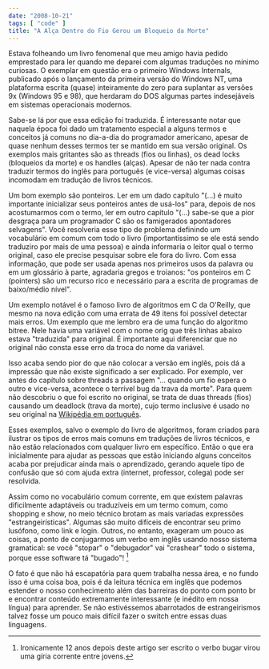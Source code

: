 ```yaml
---
date: "2008-10-21"
tags: [ "code" ]
title: "A Alça Dentro do Fio Gerou um Bloqueio da Morte"
---
```

Estava folheando um livro fenomenal que meu amigo havia pedido emprestado para ler quando me deparei com algumas traduções no mínimo curiosas. O exemplar em questão era o primeiro Windows Internals, publicado após o lançamento da primeira versão do Windows NT, uma plataforma escrita (quase) inteiramente do zero para suplantar as versões 9x (Windows 95 e 98), que herdaram do DOS algumas partes indesejáveis em sistemas operacionais modernos.

Sabe-se lá por que essa edição foi traduzida. É interessante notar que naquela época foi dado um tratamento especial a alguns termos e conceitos já comuns no dia-a-dia do programador americano, apesar de quase nenhum desses termos ter se mantido em sua versão original. Os exemplos mais gritantes são as threads (fios ou linhas), os dead locks (bloqueios da morte) e os handles (alças). Apesar de não ter nada contra traduzir termos do inglês para português (e vice-versa) algumas coisas incomodam em tradução de livros técnicos.

Um bom exemplo são ponteiros. Ler em um dado capítulo "(...) é muito importante inicializar seus ponteiros antes de usá-los" para, depois de nos acostumarmos com o termo, ler em outro capítulo "(...) sabe-se que a pior desgraça para um programador C são os famigerados apontadores selvagens". Você resolveria esse tipo de problema definindo um vocabulário em comum com todo o livro (importantíssimo se ele está sendo traduziro por mais de uma pessoa) e ainda informaria o leitor qual o termo original, caso ele precise pesquisar sobre ele fora do livro. Com essa informação, que pode ser usada apenas nos primeiros usos da palavra ou em um glossário à parte, agradaria gregos e troianos: "os ponteiros em C (pointers) são um recurso rico e necessário para a escrita de programas de baixo/médio nível".

Um exemplo notável é o famoso livro de algoritmos em C da O'Reilly, que mesmo na nova edição com uma errata de 49 itens foi possível detectar mais erros. Um exemplo que me lembro era de uma função do algoritmo bitree. Nele havia uma variável com o nome orig que três linhas abaixo estava "traduzida" para original. É importante aqui diferenciar que no original não consta esse erro da troca do nome da variável.

Isso acaba sendo pior do que não colocar a versão em inglês, pois dá a impressão que não existe significado a ser explicado. Por exemplo, ver antes do capítulo sobre threads a passagem "... quando um fio espera o outro e vice-versa, acontece o terrível bug da trava da morte". Para quem não descobriu o que foi escrito no original, se trata de duas threads (fios) causando um deadlock (trava da morte), cujo termo inclusive é usado no seu original na [Wikipédia em português].

Esses exemplos, salvo o exemplo do livro de algoritmos, foram criados para ilustrar os tipos de erros mais comuns em traduções de livros técnicos, e não estão relacionados com qualquer livro em específico. Então o que era inicialmente para ajudar as pessoas que estão iniciando alguns conceitos acaba por prejudicar ainda mais o aprendizado, gerando aquele tipo de confusão que só com ajuda extra (internet, professor, colega) pode ser resolvida.

Assim como no vocabulário comum corrente, em que existem palavras dificilmente adaptáveis ou traduzíveis em um termo comum, como shopping e show, no meio técnico brotam as mais variadas expressões "estrangeirísticas". Algumas são muito difíceis de encontrar seu primo lusófono, como link e login. Outros, no entanto, exageram um pouco as coisas, a ponto de conjugarmos um verbo em inglês usando nosso sistema gramatical: se você "stopar" o "debugador" vai "crashear" todo o sistema, porque esse software tá "bugado"! [^1]

O fato é que não há escapatória para quem trabalha nessa área, e no fundo isso é uma coisa boa, pois é da leitura técnica em inglês que podemos estender o nosso conhecimento além das barreiras do ponto com ponto br e encontrar conteúdo extremamente interessante (e inédito em nossa língua) para aprender. Se não estivéssemos abarrotados de estrangeirismos talvez fosse um pouco mais difícil fazer o switch entre essas duas linguagens.

[^1]: Ironicamente 12 anos depois deste artigo ser escrito o verbo bugar virou uma gíria corrente entre jovens.

[Wikipédia em português]: https://pt.wikipedia.org/wiki/Deadlock 
